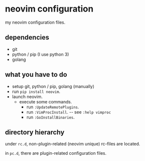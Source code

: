 # neovim configuration

my neovim configuration files.

## dependencies

- git
- python / pip (I use python 3)
- golang

## what you have to do

- setup git, python / pip, golang (manually)
- run `pip install neovim`.
- launch neovim.
    - execute some commands.
        - run `:UpdateRemotePlugins`.
        - run `:VimProcInstall`. -- see `:help vimproc`
        - run `:GoInstallBinaries`.

## directory hierarchy

under `rc.d`, non-plugin-related (neovim unique) rc-files are located.

in `pc.d`, there are plugin-related configuration files.

